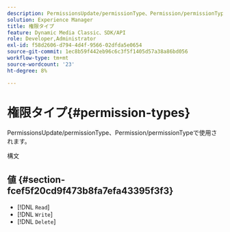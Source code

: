 ```yaml
---
description: PermissionsUpdate/permissionType、Permission/permissionTypeで使用されます。
solution: Experience Manager
title: 権限タイプ
feature: Dynamic Media Classic、SDK/API
role: Developer,Administrator
exl-id: f58d2606-d794-4d4f-9566-02dfda5e0654
source-git-commit: 1ec8b59f442eb96c6c3f5f1405d57a38a86bd056
workflow-type: tm+mt
source-wordcount: '23'
ht-degree: 8%

---
```


# 権限タイプ{#permission-types}

PermissionsUpdate/permissionType、Permission/permissionTypeで使用されます。

構文

## 値 {#section-fcef5f20cd9f473b8fa7efa43395f3f3}

* [!DNL `Read`]
* [!DNL `Write`]
* [!DNL `Delete`]
